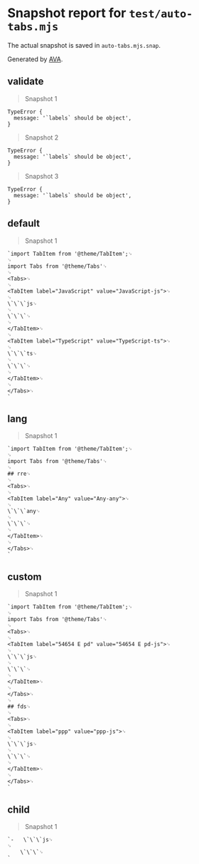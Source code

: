 # Snapshot report for `test/auto-tabs.mjs`

The actual snapshot is saved in `auto-tabs.mjs.snap`.

Generated by [AVA](https://avajs.dev).

## validate

> Snapshot 1

    TypeError {
      message: '`labels` should be object',
    }

> Snapshot 2

    TypeError {
      message: '`labels` should be object',
    }

> Snapshot 3

    TypeError {
      message: '`labels` should be object',
    }

## default

> Snapshot 1

    `import TabItem from '@theme/TabItem';␊
    ␊
    import Tabs from '@theme/Tabs'␊
    ␊
    <Tabs>␊
    ␊
    <TabItem label="JavaScript" value="JavaScript-js">␊
    ␊
    \`\`\`js␊
    ␊
    \`\`\`␊
    ␊
    </TabItem>␊
    ␊
    <TabItem label="TypeScript" value="TypeScript-ts">␊
    ␊
    \`\`\`ts␊
    ␊
    \`\`\`␊
    ␊
    </TabItem>␊
    ␊
    </Tabs>␊
    `

## lang

> Snapshot 1

    `import TabItem from '@theme/TabItem';␊
    ␊
    import Tabs from '@theme/Tabs'␊
    ␊
    ## rre␊
    ␊
    <Tabs>␊
    ␊
    <TabItem label="Any" value="Any-any">␊
    ␊
    \`\`\`any␊
    ␊
    \`\`\`␊
    ␊
    </TabItem>␊
    ␊
    </Tabs>␊
    `

## custom

> Snapshot 1

    `import TabItem from '@theme/TabItem';␊
    ␊
    import Tabs from '@theme/Tabs'␊
    ␊
    <Tabs>␊
    ␊
    <TabItem label="54654 E pd" value="54654 E pd-js">␊
    ␊
    \`\`\`js␊
    ␊
    \`\`\`␊
    ␊
    </TabItem>␊
    ␊
    </Tabs>␊
    ␊
    ## fds␊
    ␊
    <Tabs>␊
    ␊
    <TabItem label="ppp" value="ppp-js">␊
    ␊
    \`\`\`js␊
    ␊
    \`\`\`␊
    ␊
    </TabItem>␊
    ␊
    </Tabs>␊
    `

## child

> Snapshot 1

    `-   \`\`\`js␊
    ␊
        \`\`\`␊
    `
